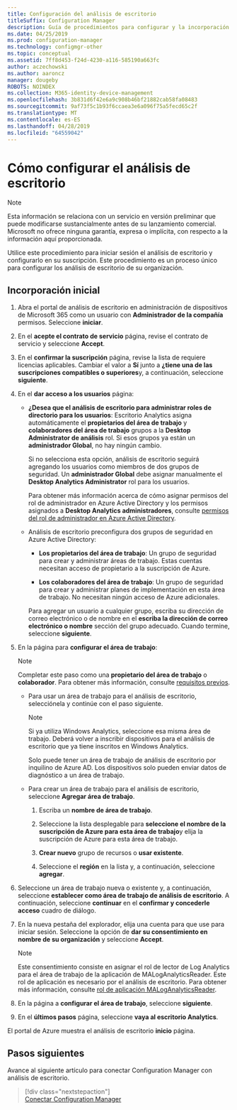 ```yaml
---
title: Configuración del análisis de escritorio
titleSuffix: Configuration Manager
description: Guía de procedimientos para configurar y la incorporación para análisis del escritorio.
ms.date: 04/25/2019
ms.prod: configuration-manager
ms.technology: configmgr-other
ms.topic: conceptual
ms.assetid: 7ff8d453-f24d-4230-a116-585190a663fc
author: aczechowski
ms.author: aaroncz
manager: dougeby
ROBOTS: NOINDEX
ms.collection: M365-identity-device-management
ms.openlocfilehash: 3b831d6f42e6a9c908b46bf21882cab58fa08483
ms.sourcegitcommit: 9af73f5c1b93f6ccaea3e6a096f75a5fecd65c2f
ms.translationtype: MT
ms.contentlocale: es-ES
ms.lasthandoff: 04/28/2019
ms.locfileid: "64559042"
---
```

# <a name="how-to-set-up-desktop-analytics"></a>Cómo configurar el análisis de escritorio

> [!Note]  
> Esta información se relaciona con un servicio en versión preliminar que puede modificarse sustancialmente antes de su lanzamiento comercial. Microsoft no ofrece ninguna garantía, expresa o implícita, con respecto a la información aquí proporcionada.  

Utilice este procedimiento para iniciar sesión el análisis de escritorio y configurarlo en su suscripción. Este procedimiento es un proceso único para configurar los análisis de escritorio de su organización.  



## <a name="initial-onboarding"></a>Incorporación inicial

1. Abra el portal de análisis de escritorio en administración de dispositivos de Microsoft 365 como un usuario con **Administrador de la compañía** permisos. Seleccione **iniciar**.  

2. En el **acepte el contrato de servicio** página, revise el contrato de servicio y seleccione **Accept**.  

3. En el **confirmar la suscripción** página, revise la lista de requiere licencias aplicables. Cambiar el valor a **Sí** junto a **¿tiene una de las suscripciones compatibles o superiores**y, a continuación, seleccione **siguiente**.  

4. En el **dar acceso a los usuarios** página:

    - **¿Desea que el análisis de escritorio para administrar roles de directorio para los usuarios**: Escritorio Analytics asigna automáticamente el **propietarios del área de trabajo** y **colaboradores del área de trabajo** grupos a la **Desktop Administrator de análisis** rol. Si esos grupos ya están un **administrador Global**, no hay ningún cambio.  

        Si no selecciona esta opción, análisis de escritorio seguirá agregando los usuarios como miembros de dos grupos de seguridad. Un **administrador Global** debe asignar manualmente el **Desktop Analytics Administrator** rol para los usuarios.  

        Para obtener más información acerca de cómo asignar permisos del rol de administrador en Azure Active Directory y los permisos asignados a **Desktop Analytics administradores**, consulte [permisos del rol de administrador en Azure Active Directory](https://docs.microsoft.com/azure/active-directory/users-groups-roles/directory-assign-admin-roles).  

    - Análisis de escritorio preconfigura dos grupos de seguridad en Azure Active Directory:  

        - **Los propietarios del área de trabajo**: Un grupo de seguridad para crear y administrar áreas de trabajo. Estas cuentas necesitan acceso de propietario a la suscripción de Azure.  

        - **Los colaboradores del área de trabajo**: Un grupo de seguridad para crear y administrar planes de implementación en esta área de trabajo. No necesitan ningún acceso de Azure adicionales.  

        Para agregar un usuario a cualquier grupo, escriba su dirección de correo electrónico o de nombre en el **escriba la dirección de correo electrónico o nombre** sección del grupo adecuado. Cuando termine, seleccione **siguiente**.

5. En la página para **configurar el área de trabajo**:  

    > [!Note]  
    > Completar este paso como una **propietario del área de trabajo** o **colaborador**. Para obtener más información, consulte [requisitos previos](/sccm/desktop-analytics/overview#prerequisites).  

    - Para usar un área de trabajo para el análisis de escritorio, selecciónela y continúe con el paso siguiente.  

        > [!Note]  
        > Si ya utiliza Windows Analytics, seleccione esa misma área de trabajo. Deberá volver a inscribir dispositivos para el análisis de escritorio que ya tiene inscritos en Windows Analytics.
        >
        > Solo puede tener un área de trabajo de análisis de escritorio por inquilino de Azure AD. Los dispositivos solo pueden enviar datos de diagnóstico a un área de trabajo.  

    - Para crear un área de trabajo para el análisis de escritorio, seleccione **Agregar área de trabajo**.  

        1. Escriba un **nombre de área de trabajo**.<!--do we have any guidance for this name?-->  

        2. Seleccione la lista desplegable para **seleccione el nombre de la suscripción de Azure para esta área de trabajo**y elija la suscripción de Azure para esta área de trabajo.  

        3. **Crear nuevo** grupo de recursos o **usar existente**.

        4. Seleccione el **región** en la lista y, a continuación, seleccione **agregar**.  

6. Seleccione un área de trabajo nueva o existente y, a continuación, seleccione **establecer como área de trabajo de análisis de escritorio**.  A continuación, seleccione **continuar** en el **confirmar y concederle acceso** cuadro de diálogo.  

7. En la nueva pestaña del explorador, elija una cuenta para que use para iniciar sesión. Seleccione la opción de **dar su consentimiento en nombre de su organización** y seleccione **Accept**.  

    > [!Note]  
    > Este consentimiento consiste en asignar el rol de lector de Log Analytics para el área de trabajo de la aplicación de MALogAnalyticsReader. Este rol de aplicación es necesario por el análisis de escritorio. Para obtener más información, consulte [rol de aplicación MALogAnalyticsReader](/sccm/desktop-analytics/troubleshooting#bkmk_MALogAnalyticsReader).  

8. En la página a **configurar el área de trabajo**, seleccione **siguiente**.  

9. En el **últimos pasos** página, seleccione **vaya al escritorio Analytics**.

El portal de Azure muestra el análisis de escritorio **inicio** página.


## <a name="next-steps"></a>Pasos siguientes

Avance al siguiente artículo para conectar Configuration Manager con análisis de escritorio.
> [!div class="nextstepaction"]  
> [Conectar Configuration Manager](/sccm/desktop-analytics/connect-configmgr)  
